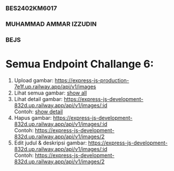 ### BES2402KM6017
### MUHAMMAD AMMAR IZZUDIN
### BEJS

# Semua Endpoint Challange 6:
1. Upload gambar: https://express-js-production-7e1f.up.railway.app/api/v1/images
2. Lihat semua gambar: [show all](https://express-js-production-7e1f.up.railway.app/api/v1/images)
3. Lihat detail gambar: https://express-js-development-832d.up.railway.app/api/v1/images/:id  
   Contoh: [show detail](https://express-js-development-832d.up.railway.app/api/v1/images/3)
4. Hapus gambar: https://express-js-development-832d.up.railway.app/api/v1/images/:id  
   Contoh: https://express-js-development-832d.up.railway.app/api/v1/images/2
3. Edit judul & deskripsi gambar: https://express-js-development-832d.up.railway.app/api/v1/images/:id  
   Contoh: https://express-js-development-832d.up.railway.app/api/v1/images/2